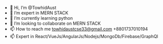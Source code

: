 - 👋 Hi, I’m @TowhidAust
- 👀 I’m expert in MERN STACK
- 🌱 I’m currently learning python
- 💞️ I’m looking to collaborate on MERN STACK
- 📫 How to reach me towhidaustcse33@gmail.com +8801737010194
- 📫 Expert in React/VueJs/AngularJs/Nodejs/MongoDb/Firebase/GraphQl

<!---
TowhidAust/TowhidAust is a ✨ special ✨ repository because its `README.md` (this file) appears on your GitHub profile.
You can click the Preview link to take a look at your changes.
--->

